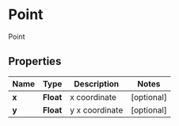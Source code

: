 

# Point

Point

## Properties

| Name | Type | Description | Notes |
|------------ | ------------- | ------------- | -------------|
|**x** | **Float** | x coordinate |  [optional] |
|**y** | **Float** | y x coordinate |  [optional] |



